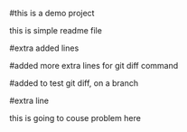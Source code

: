 #this is a demo project 

this is simple readme file

#extra added lines

#added more extra lines for git diff command

#added to test  git diff, on a branch

#extra line

this is going to couse problem here